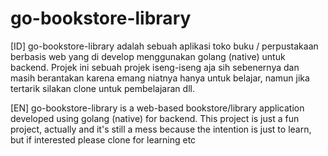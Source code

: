 ﻿# go-bookstore-library

[ID] go-bookstore-library adalah sebuah aplikasi toko buku / perpustakaan berbasis web yang di develop menggunakan golang 
(native) untuk backend. Projek ini sebuah projek iseng-iseng aja sih sebenernya dan masih berantakan karena emang niatnya hanya untuk 
belajar, namun jika tertarik silakan clone untuk pembelajaran dll.

[EN] go-bookstore-library is a web-based bookstore/library application developed using golang
(native) for backend. This project is just a fun project, actually and it's still a mess because the intention is just to
learn, but if interested please clone for learning etc
